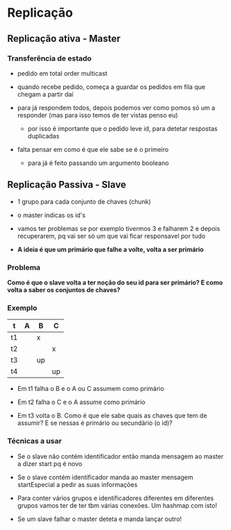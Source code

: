 # Replicação

## Replicação ativa - Master

### Transferência de estado

- pedido em total order multicast

- quando recebe pedido, começa a guardar os pedidos em fila que chegam a partir daí

- para já respondem todos, depois podemos ver como pomos só um a responder (mas para isso temos de ter vistas penso eu)
    - por isso é importante que o pedido leve id, para detetar respostas duplicadas

- falta pensar em como é que ele sabe se é o primeiro
    - para já é feito passando um argumento booleano

## Replicação Passiva - Slave

- 1 grupo para cada conjunto de chaves (chunk)

- o master indicas os id's

- vamos ter problemas se por exemplo tivermos 3 e falharem 2 e depois recuperarem, pq vai ser só um que vai ficar responsavel por tudo

- **A ideia é que um primário que falhe a volte, volta a ser primário**

### Problema

**Como é que o slave volta a ter noção do seu id para ser primário? E como volta a saber os conjuntos de chaves?**

### Exemplo

| t  | A | B  | C  |
|----|---|----|----|
| t1 |   | x  |    |
| t2 |   |    | x  |
| t3 |   | up |    |
| t4 |   |    | up |

- Em t1 falha o B e o A ou C assumem como primário

- Em t2 falha o C e o A assume como primário

- Em t3 volta o B. Como é que ele sabe quais as chaves que tem de assumir? E se nessas é primário ou secundário (o id)?

### Técnicas a usar

- Se o slave não contém identificador então manda mensagem ao master a dizer start pq é novo

- Se o slave contém identificador manda ao master mensagem startEspecial a pedir as suas informações

- Para conter vários grupos e identificadores diferentes em diferentes grupos vamos ter de ter tbm várias conexões. Um hashmap com isto!

- Se um slave falhar o master deteta e manda lançar outro!